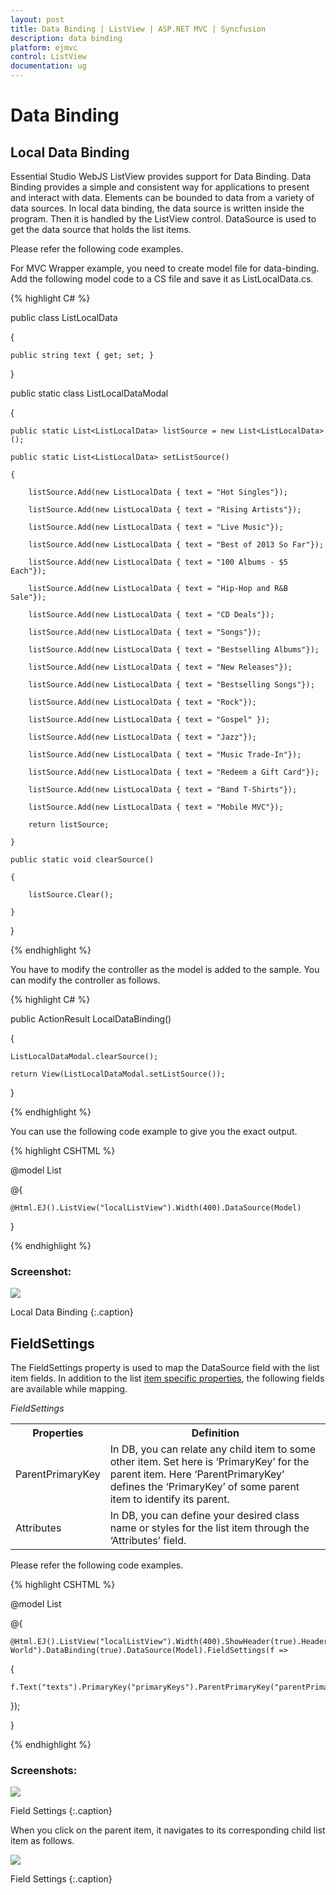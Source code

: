 ```yaml
---
layout: post
title: Data Binding | ListView | ASP.NET MVC | Syncfusion
description: data binding
platform: ejmvc
control: ListView
documentation: ug
---
```


# Data Binding

## Local Data Binding

Essential Studio WebJS ListView provides support for Data Binding. Data Binding provides a simple and consistent way for applications to present and interact with data. Elements can be bounded to data from a variety of data sources. In local data binding, the data source is written inside the program. Then it is handled by the ListView control. DataSource is used to get the data source that holds the list items.

Please refer the following code examples.



For MVC Wrapper example, you need to create model file for data-binding. Add the following model code to a CS file and save it as ListLocalData.cs.



{% highlight C# %}

public class ListLocalData

{

	public string text { get; set; }

}  

public static class ListLocalDataModal

{

	public static List<ListLocalData> listSource = new List<ListLocalData>();      

	public static List<ListLocalData> setListSource()

	{

		listSource.Add(new ListLocalData { text = "Hot Singles"});

		listSource.Add(new ListLocalData { text = "Rising Artists"});

		listSource.Add(new ListLocalData { text = "Live Music"});

		listSource.Add(new ListLocalData { text = "Best of 2013 So Far"});

		listSource.Add(new ListLocalData { text = "100 Albums - $5 Each"});

		listSource.Add(new ListLocalData { text = "Hip-Hop and R&B Sale"});

		listSource.Add(new ListLocalData { text = "CD Deals"});

		listSource.Add(new ListLocalData { text = "Songs"});

		listSource.Add(new ListLocalData { text = "Bestselling Albums"});

		listSource.Add(new ListLocalData { text = "New Releases"});

		listSource.Add(new ListLocalData { text = "Bestselling Songs"});

		listSource.Add(new ListLocalData { text = "Rock"});

		listSource.Add(new ListLocalData { text = "Gospel" });

		listSource.Add(new ListLocalData { text = "Jazz"});

		listSource.Add(new ListLocalData { text = "Music Trade-In"});

		listSource.Add(new ListLocalData { text = "Redeem a Gift Card"});

		listSource.Add(new ListLocalData { text = "Band T-Shirts"});

		listSource.Add(new ListLocalData { text = "Mobile MVC"});

		return listSource;

	}

	public static void clearSource()

	{

		listSource.Clear();

	}       

}

{% endhighlight %}



You have to modify the controller as the model is added to the sample. You can modify the controller as follows.


{% highlight C# %}

public ActionResult LocalDataBinding()

{

	ListLocalDataModal.clearSource();

	return View(ListLocalDataModal.setListSource());

}

{% endhighlight %}



You can use the following code example to give you the exact output.



{% highlight CSHTML %}


@model List<ListLocalData>

@{

    @Html.EJ().ListView("localListView").Width(400).DataSource(Model)

}


{% endhighlight %}



### Screenshot:

![](Data-Binding_images/Data-Binding_img1.png)

Local Data Binding
{:.caption}

## FieldSettings

The FieldSettings property is used to map the DataSource field with the list item fields. In addition to the list [item specific properties](http://help.syncfusion.com/aspnetmvc/listview/data-binding), the following fields are available while mapping.

_FieldSettings_

<table>
<tr>
<th>
Properties</th><th>
Definition</th></tr>
<tr>
<td>
ParentPrimaryKey</td><td>
In DB, you can relate any child item to some other item. Set here is ‘PrimaryKey’ for the parent item. Here ‘ParentPrimaryKey’ defines the ‘PrimaryKey’ of some parent item to identify its parent.</td></tr>
<tr>
<td>
Attributes</td><td>
In DB, you can define your desired class name or styles for the list item through the ‘Attributes’ field.</td></tr>
</table>
Please refer the following code examples.

{% highlight CSHTML %}


@model List<FieldSettingsData>

@{

    @Html.EJ().ListView("localListView").Width(400).ShowHeader(true).HeaderTitle("Music World").DataBinding(true).DataSource(Model).FieldSettings(f =>

{

    f.Text("texts").PrimaryKey("primaryKeys").ParentPrimaryKey("parentPrimaryKeyss").ChildHeaderTitle("Title").ChildHeaderBackButtonText("BackIconText");

});

}


{% endhighlight %}



### Screenshots:

![](Data-Binding_images/Data-Binding_img2.png)

Field Settings
{:.caption}

When you click on the parent item, it navigates to its corresponding child list item as follows.



![](Data-Binding_images/Data-Binding_img3.png)

Field Settings
{:.caption}
